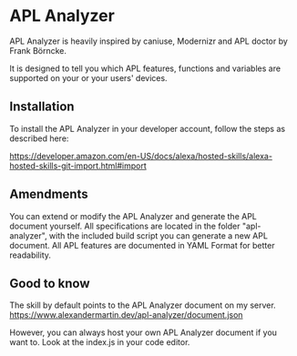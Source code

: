 # APL Analyzer

APL Analyzer is heavily inspired by caniuse, Modernizr and APL doctor by Frank Börncke.

It is designed to tell you which APL features, functions and variables are supported on your or your users' devices.

## Installation

To install the APL Analyzer in your developer account, follow the steps as described here:

https://developer.amazon.com/en-US/docs/alexa/hosted-skills/alexa-hosted-skills-git-import.html#import

## Amendments

You can extend or modify the APL Analyzer and generate the APL document yourself. All specifications are located in the folder "apl-analyzer", with the included build script you can generate a new APL document. All APL features are documented in YAML Format for better readability.

## Good to know

The skill by default points to the APL Analyzer document on my server. 
https://www.alexandermartin.dev/apl-analyzer/document.json 

However, you can always host your own APL Analyzer document if you want to.
Look at the index.js in your code editor.